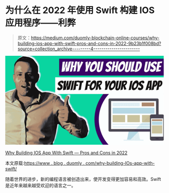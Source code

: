 # 为什么在 2022 年使用 Swift 构建 IOS 应用程序——利弊

> 原文：<https://medium.com/duomly-blockchain-online-courses/why-building-ios-app-with-swift-pros-and-cons-in-2022-9b23b1f008bd?source=collection_archive---------4----------------------->

![](img/d5db7ace84d3e16f6ee4d4372d291bf0.png)

[Why Building IOS App With Swift — Pros and Cons in 2022](https://www.blog.duomly.com/why-building-ios-app-with-swift/)

本文原载:[https://www . blog . duomly . com/why-building-IOs-app-with-swift/](https://www.blog.duomly.com/why-building-ios-app-with-swift/)

随着世界的进步，新的编程语言被创造出来，使开发变得更加容易和高效。Swift 是近年来越来越受欢迎的语言之一。
